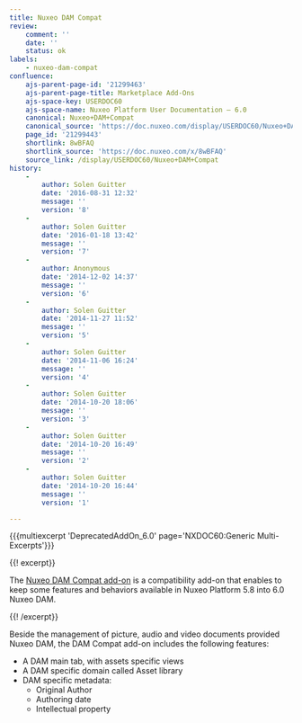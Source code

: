 ```yaml
---
title: Nuxeo DAM Compat
review:
    comment: ''
    date: ''
    status: ok
labels:
    - nuxeo-dam-compat
confluence:
    ajs-parent-page-id: '21299463'
    ajs-parent-page-title: Marketplace Add-Ons
    ajs-space-key: USERDOC60
    ajs-space-name: Nuxeo Platform User Documentation — 6.0
    canonical: Nuxeo+DAM+Compat
    canonical_source: 'https://doc.nuxeo.com/display/USERDOC60/Nuxeo+DAM+Compat'
    page_id: '21299443'
    shortlink: 8wBFAQ
    shortlink_source: 'https://doc.nuxeo.com/x/8wBFAQ'
    source_link: /display/USERDOC60/Nuxeo+DAM+Compat
history:
    - 
        author: Solen Guitter
        date: '2016-08-31 12:32'
        message: ''
        version: '8'
    - 
        author: Solen Guitter
        date: '2016-01-18 13:42'
        message: ''
        version: '7'
    - 
        author: Anonymous
        date: '2014-12-02 14:37'
        message: ''
        version: '6'
    - 
        author: Solen Guitter
        date: '2014-11-27 11:52'
        message: ''
        version: '5'
    - 
        author: Solen Guitter
        date: '2014-11-06 16:24'
        message: ''
        version: '4'
    - 
        author: Solen Guitter
        date: '2014-10-20 18:06'
        message: ''
        version: '3'
    - 
        author: Solen Guitter
        date: '2014-10-20 16:49'
        message: ''
        version: '2'
    - 
        author: Solen Guitter
        date: '2014-10-20 16:44'
        message: ''
        version: '1'

---
```

{{{multiexcerpt 'DeprecatedAddOn_6.0' page='NXDOC60:Generic Multi-Excerpts'}}}

{{! excerpt}}

The [Nuxeo DAM Compat add-on](https://connect.nuxeo.com/nuxeo/site/marketplace/package/nuxeo-dam-compat) is a compatibility add-on that enables to keep some features and behaviors available in Nuxeo Platform 5.8 into 6.0 Nuxeo DAM.

{{! /excerpt}}

Beside the management of picture, audio and video documents provided Nuxeo DAM, the DAM Compat add-on includes the following features:

*   A DAM main tab, with assets specific views
*   A DAM specific domain called Asset library
*   DAM specific metadata:
    *   Original Author
    *   Authoring date
    *   Intellectual property